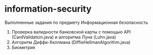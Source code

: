 # information-security
Выполненные задания по предмету Информационная безопасность
1. Проверка валидности банковской карты с помощью API (CardValidation.java) и алгоритма Луна (Luhn.java)
2. Алгоритм Диффи-Хеллмана (DiffieHellmanAlgorithm.java)
3. Биометрия
